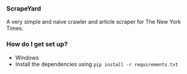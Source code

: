 
### ScrapeYard ###

A very simple and naive crawler and article scraper for The New York Times.

### How do I get set up? ###

* Windows
* Install the dependencies using `pip install -r requirements.txt`
